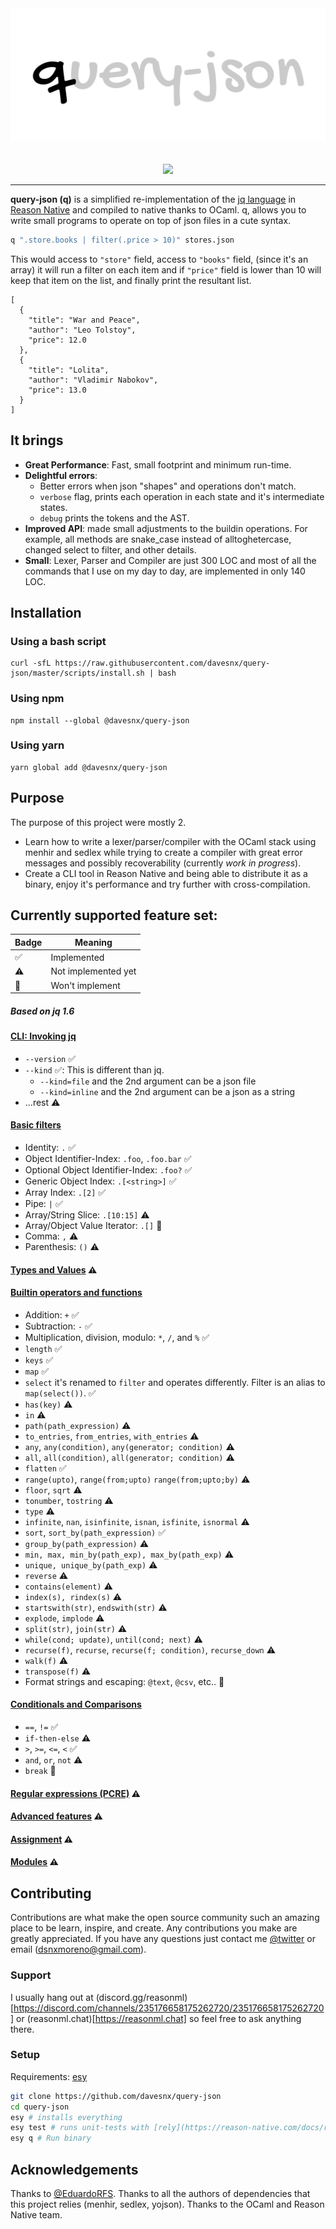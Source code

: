 <p align="center">
  <br>
  <br>
  <img alt="query-json logo" src="docs/logo.svg" />
  <br>
  <br>
  <br>
  <a href="https://github.com/davesnx/query-json/actions"><img src="https://github.com/davesnx/query-json/workflows/Build%20master/badge.svg" /></a>
</p>

---

**query-json (q)** is a simplified re-implementation of the [jq language](https://github.com/stedolan/jq/wiki/jq-Language-Description) in [Reason Native](https://reasonml.github.io/docs/en/native) and compiled to native thanks to OCaml. q, allows you to write small programs to operate on top of json files in a cute syntax.

```bash
q ".store.books | filter(.price > 10)" stores.json
```

This would access to `"store"` field, access to `"books"` field, (since it's an array) it will run a filter on each item and if `"price"` field is lower than 10 will keep that item on the list, and finally print the resultant list.

```
[
  {
    "title": "War and Peace",
    "author": "Leo Tolstoy",
    "price": 12.0
  },
  {
    "title": "Lolita",
    "author": "Vladimir Nabokov",
    "price": 13.0
  }
]
```

## It brings

- **Great Performance**: Fast, small footprint and minimum run-time.
- **Delightful errors**:
  - Better errors when json "shapes" and operations don't match.
  - `verbose` flag, prints each operation in each state and it's intermediate states.
  - `debug` prints the tokens and the AST.
- **Improved API**: made small adjustments to the buildin operations. For example, all methods are snake_case instead of alltoghetercase, changed select to filter, and other details.
- **Small**: Lexer, Parser and Compiler are just 300 LOC and most of all the commands that I use on my day to day, are implemented in only 140 LOC.

## Installation

### Using a bash script

```
curl -sfL https://raw.githubusercontent.com/davesnx/query-json/master/scripts/install.sh | bash
```

### Using npm

```
npm install --global @davesnx/query-json
```

### Using yarn

```
yarn global add @davesnx/query-json
```

<!-- TODO: ## Benchmarks: -->

## Purpose

The purpose of this project were mostly 2.

- Learn how to write a lexer/parser/compiler with the OCaml stack using menhir and sedlex while trying to create a compiler with great error messages and possibly recoverability (currently _work in progress_).
- Create a CLI tool in Reason Native and being able to distribute it as a binary, enjoy it's performance and try further with cross-compilation.

## Currently supported feature set:

| Badge | Meaning             |
| ----- | ------------------- |
| ✅    | Implemented         |
| ⚠️    | Not implemented yet |
| 🔴    | Won't implement     |

##### Based on jq 1.6

#### [CLI: Invoking jq](https://stedolan.github.io/jq/manual/v1.6/#Invokingjq)

- `--version` ✅
- `--kind` ✅: This is different than jq.
  - `--kind=file` and the 2nd argument can be a json file
  - `--kind=inline` and the 2nd argument can be a json as a string
- ...rest ⚠️

#### [Basic filters](https://stedolan.github.io/jq/manual/v1.6/#Basicfilters)

- Identity: `.` ✅
- Object Identifier-Index: `.foo`, `.foo.bar` ✅
- Optional Object Identifier-Index: `.foo?` ✅
- Generic Object Index: `.[<string>]` ✅
- Array Index: `.[2]` ✅
- Pipe: `|` ✅
- Array/String Slice: `.[10:15]` ⚠️
- Array/Object Value Iterator: `.[]` 🔴
- Comma: `,` ⚠️
- Parenthesis: `()` ⚠️

#### [Types and Values](https://stedolan.github.io/jq/manual/v1.6/#TypesandValues) ⚠️

#### [Builtin operators and functions](https://stedolan.github.io/jq/manual/v1.6/#Builtinoperatorsandfunctions)

- Addition: `+` ✅
- Subtraction: `-` ✅
- Multiplication, division, modulo: `*`, `/`, and `%` ✅
- `length` ✅
- `keys` ✅
- `map` ✅
- `select` it's renamed to `filter` and operates differently. Filter is an alias to `map(select())`. ✅
- `has(key)` ⚠️
- `in` ⚠️
- `path(path_expression)` ⚠️
- `to_entries`, `from_entries`, `with_entries` ⚠️
- `any`, `any(condition)`, `any(generator; condition)` ⚠️
- `all`, `all(condition)`, `all(generator; condition)` ⚠️
- `flatten` ✅
- `range(upto)`, `range(from;upto)` `range(from;upto;by)` ⚠️
- `floor`, `sqrt` ⚠️
- `tonumber`, `tostring` ⚠️
- `type` ⚠️
- `infinite`, `nan`, `isinfinite`, `isnan`, `isfinite`, `isnormal` ⚠️
- `sort`, `sort_by(path_expression)` ✅
- `group_by(path_expression)` ⚠️
- `min, max, min_by(path_exp), max_by(path_exp)` ⚠️
- `unique, unique_by(path_exp)` ⚠️
- `reverse` ⚠️
- `contains(element)` ⚠️
- `index(s), rindex(s)` ⚠️
- `startswith(str)`, `endswith(str)` ⚠️
- `explode`, `implode` ⚠️
- `split(str)`, `join(str)` ⚠️
- `while(cond; update)`, `until(cond; next)` ⚠️
- `recurse(f)`, `recurse`, `recurse(f; condition)`, `recurse_down` ⚠️
- `walk(f)` ⚠️
- `transpose(f)` ⚠️
- Format strings and escaping: `@text`, `@csv`, etc.. 🔴

#### [Conditionals and Comparisons](https://stedolan.github.io/jq/manual/v1.6/#ConditionalsandComparisons)

- `==`, `!=` ✅
- `if-then-else` ⚠️
- `>`, `>=`, `<=`, `<` ✅
- `and`, `or`, `not` ⚠️
- `break` 🔴

#### [Regular expressions (PCRE)](https://stedolan.github.io/jq/manual/v1.6/#RegularexpressionsPCRE) ⚠️

#### [Advanced features](https://stedolan.github.io/jq/manual/v1.6/#Advancedfeatures) ⚠️

#### [Assignment](https://stedolan.github.io/jq/manual/v1.6/#Assignment) ⚠️

#### [Modules](https://stedolan.github.io/jq/manual/v1.6/#Modules) ⚠️

## Contributing

Contributions are what make the open source community such an amazing place to be learn, inspire, and create. Any contributions you make are greatly appreciated. If you have any questions just contact me [@twitter](https://twitter.com/davesnx) or email (dsnxmoreno@gmail.com).

### Support

I usually hang out at (discord.gg/reasonml)[https://discord.com/channels/235176658175262720/235176658175262720] or (reasonml.chat)[https://reasonml.chat] so feel free to ask anything there.

### Setup

Requirements: [esy](https://esy.sh)

```bash
git clone https://github.com/davesnx/query-json
cd query-json
esy # installs everything
esy test # runs unit-tests with [rely](https://reason-native.com/docs/rely/), defined under test.
esy q # Run binary
```

## Acknowledgements

Thanks to [@EduardoRFS](https://github.com/EduardoRFS). Thanks to all the authors of dependencies that this project relies (menhir, sedlex, yojson). Thanks to the OCaml and Reason Native team.
